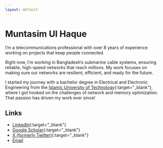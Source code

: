 ```yaml
---
layout: default
---
```


# Muntasim Ul Haque

I’m a telecommunications professional with over 8 years of experience working on projects that keep people connected. 

Right now, I’m working in Bangladesh’s submarine cable systems, ensuring reliable, high-speed networks that reach millions. My work focuses on making sure our networks are resilient, efficient, and ready for the future.
            
I started my journey with a bachelor degree in Electrical and Electronic Engineering from the [Islamic University of Technology](https://www.iutoic-dhaka.edu/){:target="_blank"}, where I got hooked on the challenges of network and memory optimization. That passion has driven my work ever since!
                
## Links  

- [LinkedIn](https://www.linkedin.com/in/muntasimulhaque/){:target="_blank"}  
- [Google Scholar](https://scholar.google.com/citations?hl=en&user=qsD8a0MAAAAJ&view_op=list_works&sortby=pubdate){:target="_blank"}  
- [X (formerly Twitter)](https://x.com/muntasimulhaque){:target="_blank"}  
- [Email](mailto:muntasim.haque@gmail.com)